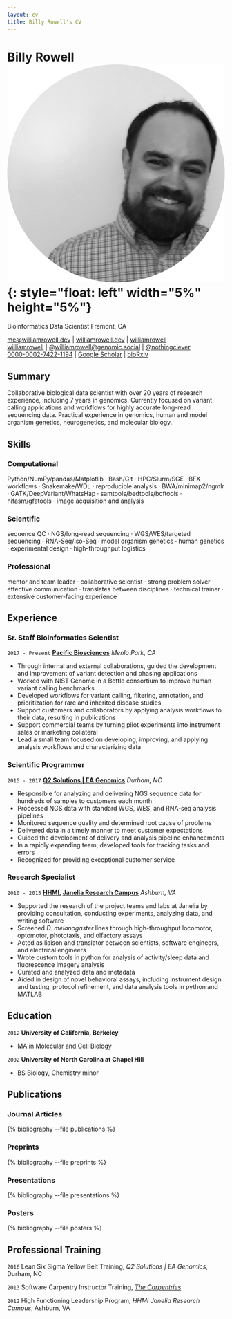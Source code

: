 ```yaml
---
layout: cv
title: Billy Rowell's CV
---
```

# Billy Rowell ![Billy Rowell](/media/avatar.png){: style="float: left" width="5%" height="5%"}
Bioinformatics Data Scientist <i class="fa-solid fa-map-marker-alt"></i> Fremont, CA

<div id="webaddress">
<a href="mailto:me@williamrowell.dev"><i class="fa-solid fa-envelope"></i> me@williamrowell.dev</a> | <a href="williamrowell.dev"><i class="fa-solid fa-globe"></i> williamrowell.dev</a> | <a href="https://www.linkedin.com/in/williamrowell"><i class="fa-brands fa-linkedin"></i> williamrowell</a>
</div>

<div id="webaddress">
<a href="https://github.com/williamrowell"><i class="fa-brands fa-github"></i> williamrowell</a> | <a href="https://genomic.social/@williamrowell" rel="me" ><i class="fa-brands fa-mastodon"></i> @williamrowell@genomic.social</a> | <a href="https://twitter.com"><i class="fa-brands fa-twitter"></i> @nothingclever</a>
</div>

<div id="webaddress">
<a href="https://orcid.org/0000-0002-7422-1194"><i class="ai ai-orcid-square"></i> 0000-0002-7422-1194</a> | <a href="https://scholar.google.com/citations?user=S8ixTQIAAAAJ"><i class="ai ai-google-scholar-square"></i> Google Scholar</a> | <a href="https://www.biorxiv.org/search/author1%3AWilliam%2BJ%2BRowell"><i class="ai ai-biorxiv-square"></i> bioRxiv</a>
</div>

## Summary

Collaborative biological data scientist with over 20 years of research experience, including 7 years in genomics. Currently focused on variant calling applications and workflows for highly accurate long-read sequencing data. Practical experience in genomics, human and model organism genetics, neurogenetics, and molecular biology.

## Skills

### Computational

Python/NumPy/pandas/Matplotlib · Bash/Git · HPC/Slurm/SGE · BFX workflows · Snakemake/WDL · reproducible analysis · BWA/minimap2/ngmlr · GATK/DeepVariant/WhatsHap · samtools/bedtools/bcftools · hifasm/gfatools · image acquisition and analysis
  
### Scientific

sequence QC · NGS/long-read sequencing · WGS/WES/targeted sequencing · RNA-Seq/Iso-Seq · model organism genetics · human genetics · experimental design · high-throughput logistics

### Professional

mentor and team leader · collaborative scientist · strong problem solver · effective communication · translates between disciplines · technical trainer · extensive customer-facing experience

## Experience

### Sr. Staff Bioinformatics Scientist
`2017 - Present`
__[Pacific Biosciences](https://www.pacb.com)__ *Menlo Park, CA*

- Through internal and external collaborations, guided the development and improvement of variant detection and phasing applications
- Worked with NIST Genome in a Bottle consortium to improve human variant calling benchmarks
- Developed workflows for variant calling, filtering, annotation, and prioritization for rare and inherited disease studies
- Support customers and collaborators by applying analysis workflows to their data, resulting in publications
- Support commercial teams by turning pilot experiments into instrument sales or marketing collateral
- Lead a small team focused on developing, improving, and applying analysis workflows and characterizing data

### Scientific Programmer
`2015 - 2017`
__[Q2 Solutions | EA Genomics](https://www.q2labsolutions.com/)__ *Durham, NC*

- Responsible for analyzing and delivering NGS sequence data for hundreds of samples to customers each month
- Processed NGS data with standard WGS, WES, and RNA-seq analysis pipelines
- Monitored sequence quality and determined root cause of problems
- Delivered data in a timely manner to meet customer expectations
- Guided the development of delivery and analysis pipeline enhancements
- In a rapidly expanding team, developed tools for tracking tasks and errors
- Recognized for providing exceptional customer service

### Research Specialist
`2010 - 2015`
__[HHMI](https://hhmi.org), [Janelia Research Campus](http://janelia.org)__ *Ashburn, VA*

- Supported the research of the project teams and labs at Janelia by providing consultation, conducting experiments, analyzing data, and writing software
- Screened *D. melanogaster* lines through high-throughput locomotor, optomotor, phototaxis, and olfactory assays
- Acted as liaison and translator between scientists, software engineers, and electrical engineers
- Wrote custom tools in python for analysis of activity/sleep data and fluorescence imagery analysis
- Curated and analyzed data and metadata
- Aided in design of novel behavioral assays, including instrument design and testing, protocol refinement, and data analysis tools in python and MATLAB

## Education

`2012`
__University of California, Berkeley__

- MA in Molecular and Cell Biology

`2002`
__University of North Carolina at Chapel Hill__

- BS Biology, Chemistry minor

## Publications

### Journal Articles

{% bibliography --file publications %}

### Preprints

{% bibliography --file preprints %}

### Presentations

{% bibliography --file presentations %}

### Posters

{% bibliography --file posters %}

## Professional Training

`2016`
Lean Six Sigma Yellow Belt Training, *Q2 Solutions | EA Genomics*, Durham, NC

`2013`
Software Carpentry Instructor Training, [*The Carpentries*](https://carpentries.org)

`2012`
High Functioning Leadership Program, *HHMI Janelia Research Campus*, Ashburn, VA

<!-- ### Footer

Last updated: April 2023 -->
